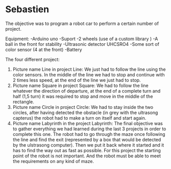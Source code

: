 # Sebastien
The objective was to program a robot car to perform a certain number of project.

Equipment:
-Arduino uno 
-Suport
-2 wheels (use of a custom library )
-A ball in the front for stability 
-Ultrasonic detector UHCSRO4
-Some sort of color sensor (4 at the front)
-Battery


The four different project:
1) Picture name Line in project Line: 
    We just had to follow the line using the color sensors.
    In the middle of the line we had to stop and continue with 2 times less speed,
    at the end of the line we just had to stop.
2) Picture name Square in project Square:
    We had to follow the line whatever the direction of departure,
    at the end of a complete turn and half (1,5 turn) it was required to stop
    and move in the middle of the rectangle.
3) Picture name Circle in project Circle:
    We had to stay inside the two circles,
    after having detected the obstacle (in grey with the ultrasong capterus)
    the robot had to make a turn on itself and start again.
4) Picture name Labyrinth in the project Labyrinth:
    The final objective was to gather everything we had learned during the last 3 projects in order to complete this one.
    The robot had to go through the maze once following the line and find the exit (represented by a box that would be detected by the ulstrasong computer).
    Then we put it back where it started and it has to find the way out as fast as possible.
    For this project the starting point of the robot is not important.
    And the robot must be able to meet the requirements on any kind of maze. 

